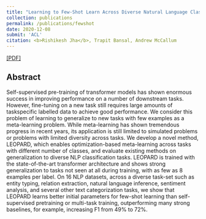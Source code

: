 ```yaml
---
title: "Learning to Few-Shot Learn Across Diverse Natural Language Classification Tasks"
collection: publications
permalink: /publications/fewshot
date: 2020-12-08
submit: 'ACL'
citation: <b>Rishikesh Jha</b>, Trapit Bansal, Andrew McCallum
---
```

[[PDF]](https://arxiv.org/pdf/1911.03863.pdf)
## Abstract
Self-supervised pre-training of transformer models has shown enormous success in improving performance on a number of downstream tasks. However, fine-tuning on a new task still requires large amounts of taskspecific labelled data to achieve good performance. We consider this problem of learning to generalize to new tasks with few examples as a meta-learning problem. While meta-learning has shown tremendous progress in recent years, its application is still limited to simulated problems or problems with limited diversity across tasks. We develop a novel method, LEOPARD, which enables optimization-based meta-learning across tasks with different number of classes, and evaluate existing methods on generalization to diverse NLP classification tasks. LEOPARD is trained with the state-of-the-art transformer architecture and shows strong generalization to tasks not seen at all during training, with as few as 8 examples per label. On 16 NLP datasets, across a diverse task-set such as entity typing, relation extraction, natural language inference, sentiment analysis, and several other text categorization tasks, we show that LEOPARD learns better initial parameters for few-shot learning than self-supervised pretraining or multi-task training, outperforming many strong baselines, for example, increasing F1 from 49% to 72%.
